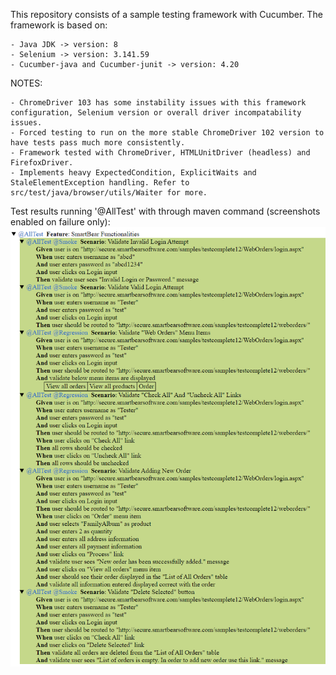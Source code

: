 This repository consists of a sample testing framework with Cucumber.
The framework is based on:
    
    - Java JDK -> version: 8
    - Selenium -> version: 3.141.59
    - Cucumber-java and Cucumber-junit -> version: 4.20

NOTES:
    
    - ChromeDriver 103 has some instability issues with this framework configuration, Selenium version or overall driver incompatability issues. 
    - Forced testing to run on the more stable ChromeDriver 102 version to have tests pass much more consistently.
    - Framework tested with ChromeDriver, HTMLUnitDriver (headless) and FirefoxDriver.
    - Implements heavy ExpectedCondition, ExplicitWaits and StaleElementException handling. Refer to src/test/java/browser/utils/Waiter for more.

Test results running '@AllTest' with through maven command (screenshots enabled on failure only):
![img.png](img.png)